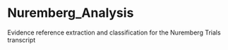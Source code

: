 # Nuremberg_Analysis
Evidence reference extraction and classification for the Nuremberg Trials transcript
